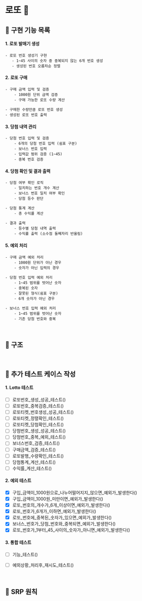 # 로또 💸

## 💸 구현 기능 목록

#### 1. 로또 발매기 생성
 ```text
- 로또 번호 생성기 구현
    - 1~45 사이의 숫자 중 중복되지 않는 6개 번호 생성
    - 생성된 번호 오름차순 정렬
```

#### 2. 로또 구매

```text
- 구매 금액 입력 및 검증
    - 1000원 단위 금액 검증
    - 구매 가능한 로또 수량 계산
   
- 구매한 수량만큼 로또 번호 생성
- 생성된 로또 번호 출력
```

#### 3. 당첨 내역 관리

```text
- 당첨 번호 입력 및 검증
    - 6개의 당첨 번호 입력 (쉼표 구분)
    - 보너스 번호 입력
    - 입력값 범위 검증 (1~45)
    - 중복 번호 검증
```

#### 4. 당첨 확인 및 결과 출력

```text
- 당첨 여부 확인 로직
    - 일치하는 번호 개수 계산
    - 보너스 번호 일치 여부 확인
    - 당첨 등수 판단
    
- 당첨 통계 계산
    - 총 수익률 계산
    
- 결과 출력
    - 등수별 당첨 내역 출력
    - 수익률 출력 (소수점 둘째자리 반올림)
```
#### 5. 예외 처리

```text
- 구매 금액 예외 처리
    - 1000원 단위가 아닌 경우
    - 숫자가 아닌 입력의 경우
    
- 당첨 번호 입력 예외 처리
    - 1~45 범위를 벗어난 숫자
    - 중복된 숫자
    - 잘못된 형식(쉼표 구분)
    - 6개 숫자가 아닌 경우
    
- 보너스 번호 입력 예외 처리
    - 1~45 범위를 벗어난 숫자
    - 기존 당첨 번호와 중복
```

<br/>



## 💸 구조




<br/>

## 💸 추가 테스트 케이스 작성
#### 1. Lotto 테스트
- [ ] 로또번호_생성_성공_테스트()
- [ ] 로또번호_중복검증_테스트()
- [ ] 로또티켓_번호생성_성공_테스트()
- [ ] 로또티켓_정렬확인_테스트()
- [ ] 로또티켓_당첨확인_테스트()
- [ ] 당첨번호_생성_성공_테스트()
- [ ] 당첨번호_중복_예외_테스트()
- [ ] 보너스번호_검증_테스트()
- [ ] 구매금액_검증_테스트()
- [ ] 로또발행_수량확인_테스트()
- [ ] 당첨통계_계산_테스트()
- [ ] 수익률_계산_테스트()

#### 2. 예외 테스트
- [X] 구입_금액이_1000원으로_나누어떨어지지_않으면_예외가_발생한다()
- [X] 구입_금액이_1000원_미만이면_예외가_발생한다()
- [X] 로또_번호의_개수가_6개_이상이면_예외가_발생한다()
- [X] 로또_번호가_6개가_이하면_예외가_발생한다()
- [X] 로또_번호에_중복된_숫자가_있으면_예외가_발생한다()
- [X] 보너스_번호가_당첨_번호와_중복되면_예외가_발생한다()
- [X] 로또_번호가_1부터_45_사이의_숫자가_아니면_예외가_발생한다()

#### 3. 통합 테스트
- [ ] 기능_테스트()
- [ ] 예외상황_처리후_재시도_테스트()


<br/>

## 💸 SRP 원칙

### 
